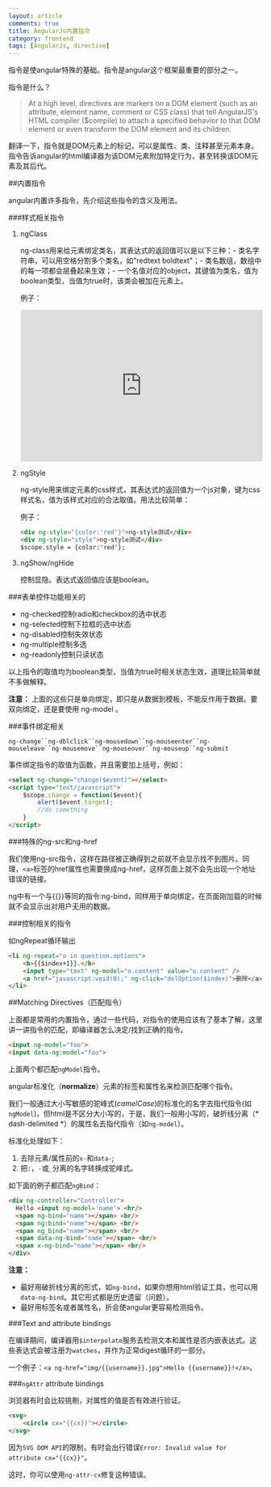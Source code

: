 ```yaml
---
layout: article
comments: true
title: AngularJs内置指令
category: frontend
tags: [AngularJs, directive]
---
```


指令是使angular特殊的基础。指令是angular这个框架最重要的部分之一。

指令是什么？

>At a high level, directives are markers on a DOM element (such as an attribute, element name, comment or CSS class) that tell AngularJS's HTML compiler ($compile) to attach a specified behavior to that DOM element or even transform the DOM element and its children.

<!--view-break-->

翻译一下，指令就是DOM元素上的标记，可以是属性、类、注释甚至元素本身。指令告诉angular的html编译器为该DOM元素附加特定行为，甚至转换该DOM元素及其后代。

##内置指令

angular内置许多指令，先介绍这些指令的含义及用法。

###样式相关指令

1.  ngClass
    
    ng-class用来给元素绑定类名，其表达式的返回值可以是以下三种：- 类名字符串，可以用空格分割多个类名，如"redtext boldtext"；- 类名数组，数组中的每一项都会层叠起来生效；- 一个名值对应的object，其键值为类名，值为boolean类型，当值为true时，该类会被加在元素上。
    
    例子：

    <iframe width="100%" height="300" src="http://jsfiddle.net/creeper/0cn2mzwz/1/embedded/" allowfullscreen="allowfullscreen" frameborder="0"></iframe>

2.  ngStyle
 
    ng-style用来绑定元素的css样式，其表达式的返回值为一个js对象，键为css样式名，值为该样式对应的合法取值。用法比较简单：
 
    例子：

    ```html
    <div ng-style="{color:'red'}">ng-style测试</div>
    <div ng-style="style">ng-style测试</div>
    $scope.style = {color:'red'};
    ```

3.  ngShow/ngHide

    控制显隐。表达式返回值应该是boolean。

###表单控件功能相关的

* ng-checked控制radio和checkbox的选中状态
* ng-selected控制下拉框的选中状态
* ng-disabled控制失效状态
* ng-multiple控制多选
* ng-readonly控制只读状态

以上指令的取值均为boolean类型，当值为true时相关状态生效，道理比较简单就不多做解释。
 
**注意：** 上面的这些只是单向绑定，即只是从数据到模板，不能反作用于数据。要双向绑定，还是要使用 ng-model 。

###事件绑定相关
 
`ng-change``ng-dblclick``ng-mousedown``ng-mouseenter``ng-mouseleave``ng-mousemove``ng-mouseover``ng-mouseup``ng-submit`
 
事件绑定指令的取值为函数，并且需要加上括号，例如：

```html
<select ng-change="change($event)"></select>
<script type="text/javascript">
    $scope.change = function($event){
        alert($event.target);
        //do something
    }
</script>
```
 
###特殊的ng-src和ng-href
 
我们使用ng-src指令，这样在路径被正确得到之前就不会显示找不到图片。同理，`<a>`标签的href属性也需要换成ng-href，这样页面上就不会先出现一个地址错误的链接。
 
ng中有一个与{{}}等同的指令:ng-bind，同样用于单向绑定，在页面刚加载的时候就不会显示出对用户无用的数据。

###控制相关的指令

如ngRepeat循环输出
    
```html
<li ng-repeat="o in question.options">
    <b>{{$index+1}}.</b>
    <input type="text" ng-model="o.content" value="o.content" />
    <a href="javascript:void(0);" ng-click="delOption($index)">删除</a>
</li>
```

##Matching Directives（匹配指令）

上面都是常用的内置指令，通过一些代码，对指令的使用应该有了基本了解，这里讲一讲指令的匹配，即编译器怎么决定/找到正确的指令。

```html
<input ng-model="foo">
<input data-ng:model="foo">
```

上面两个都匹配`ngModel`指令。

angular标准化（**normalize**）元素的标签和属性名来检测匹配哪个指令。

我们一般通过大小写敏感的驼峰式(*camelCase*)的标准化的名字去指代指令(如`ngModel`)，但html是不区分大小写的，于是，我们一般用小写的，破折线分离（* dash-delimited *）的属性名去指代指令（如`ng-model`）。

标准化处理如下：

1. 去除元素/属性前的`x-`和`data-`;
2. 把`:`，`-`或`_`分离的名字转换成驼峰式。

如下面的例子都匹配`ngBind`：

```html
<div ng-controller="Controller">
  Hello <input ng-model='name'> <hr/>
  <span ng-bind="name"></span> <br/>
  <span ng:bind="name"></span> <br/>
  <span ng_bind="name"></span> <br/>
  <span data-ng-bind="name"></span> <br/>
  <span x-ng-bind="name"></span> <br/>
</div>
```

**注意：**

- 最好用破折线分离的形式，如`ng-bind`，如果你想用html验证工具，也可以用`data-ng-bind`。其它形式都是历史遗留（问题）。
- 最好用标签名或者属性名，折会使angular更容易检测指令。

###Text and attribute bindings

在编译期间，编译器用`$interpolate`服务去检测文本和属性是否内嵌表达式。这些表达式会被注册为`watches`，并作为正常digest循环的一部分。

一个例子：`<a ng-href="img/{{username}}.jpg">Hello {{username}}!</a>`。

###`ngAttr` attribute bindings

浏览器有时会比较挑剔，对属性的值是否有效进行验证。

```html
<svg>
    <circle cx="{{cx}}"></circle>
</svg>
```

因为` SVG DOM API `的限制，有时会出行错误`Error: Invalid value for attribute cx="{{cx}}"`。

这时，你可以使用`ng-attr-cx`修复这种错误。
